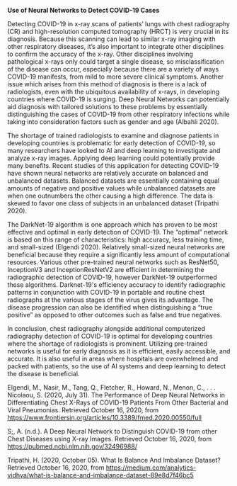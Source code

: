 **Use of Neural Networks to Detect COVID-19 Cases**

Detecting COVID-19 in x-ray scans of patients’ lungs with chest radiography (CR) and high-resolution computed tomography (HRCT) is very crucial in its diagnosis. Because this scanning can lead to similar x-ray imaging with other respiratory diseases, it’s also important to integrate other disciplines to confirm the accuracy of the x-ray. Other disciplines involving pathological x-rays only could target a single disease, so misclassification of the disease can occur, especially because there are a variety of ways COVID-19 manifests, from mild to more severe clinical symptoms. Another issue which arises from this method of diagnosis is there is a lack of radiologists, even with the ubiquitous availability of x-rays, in developing countries where COVID-19 is surging. Deep Neural Networks can potentially aid diagnosis with tailored solutions to these problems by essentially distinguishing the cases of COVID-19 from other respiratory infections while taking into consideration factors such as gender and age (Albahli 2020). 

The shortage of trained radiologists to examine and diagnose patients in developing countries is problematic for early detection of COVID-19, so many researchers have looked to AI and deep learning to investigate and analyze x-ray images. Applying deep learning could potentially provide many benefits. Recent studies of this application for detecting COVID-19 have shown neural networks are relatively accurate on balanced and unbalanced datasets. Balanced datasets are essentially containing equal amounts of negative and positive values while unbalanced datasets are when one outnumbers the other causing a high difference. The data is skewed to favor one class of subjects in an unbalanced dataset (Tripathi 2020). 

The DarkNet-19 algorithm is one approach which has proven to be most effective and optimal in early detection of COVID-19. The “optimal” network is based on this range of characteristics: high accuracy, less training time, and small-sized (Elgendi 2020). Relatively small-sized neural networks are beneficial because they require a significantly less amount of computational resources. Various other pre-trained neural networks such as ResNet50, InceptionV3 and InceptionResNetV2 are efficient in determining the radiographic detection of COVID-19, however DarkNet-19 outperformed these algorithms. Darknet-19's efficiency accuracy to identify radiographic patterns in conjunction with COVID-19 in portable and routine chest radiographs at the various stages of the virus gives its advantage. The disease progression can also be identified when distinguishing a “true positive” as opposed to other outcomes such as false and true negatives.

In conclusion, chest radiography alongside additional computerized radiography detection of COVID-19 is optimal for developing countries where the shortage of radiologists is prominent. Utilizing pre-trained networks is useful for early diagnosis as it is efficient, easily accessible, and accurate. It is also useful in areas where hospitals are overwhelmed and packed with patients, so the use of AI systems and deep learning to detect the disease is beneficial.






Elgendi, M., Nasir, M., Tang, Q., Fletcher, R., Howard, N., Menon, C., . . . Nicolaou, S. (2020, July 31). The Performance of Deep Neural Networks in Differentiating Chest X-Rays of COVID-19 Patients From Other Bacterial and Viral Pneumonias. Retrieved October 16, 2020, from https://www.frontiersin.org/articles/10.3389/fmed.2020.00550/full

S;, A. (n.d.). A Deep Neural Network to Distinguish COVID-19 from other Chest Diseases using X-ray Images. Retrieved October 16, 2020, from https://pubmed.ncbi.nlm.nih.gov/32496988/

Tripathi, H. (2020, October 05). What Is Balance And Imbalance Dataset? Retrieved October 16, 2020, from https://medium.com/analytics-vidhya/what-is-balance-and-imbalance-dataset-89e8d7f46bc5
